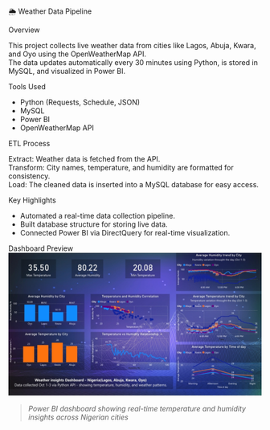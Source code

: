 🌦 Weather Data Pipeline

Overview

This project collects live weather data from cities like Lagos, Abuja, Kwara, and Oyo using the OpenWeatherMap API.  
The data updates automatically every 30 minutes using Python, is stored in MySQL, and visualized in Power BI.

Tools Used

- Python (Requests, Schedule, JSON)
- MySQL
- Power BI
- OpenWeatherMap API

ETL Process

Extract: Weather data is fetched from the API.  
Transform: City names, temperature, and humidity are formatted for consistency.  
Load: The cleaned data is inserted into a MySQL database for easy access.

Key Highlights
- Automated a real-time data collection pipeline.  
- Built database structure for storing live data.  
- Connected Power BI via DirectQuery for real-time visualization.

Dashboard Preview
![Weather Dashboard](WeatherDashboard.png)
>*Power BI dashboard showing real-time temperature and humidity insights across Nigerian cities*
